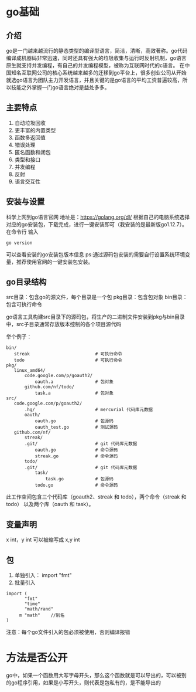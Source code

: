 # go基础

## 介绍

go是一门越来越流行的静态类型的编译型语言，简洁，清晰，高效著称。go代码编译成机器码非常迅速，同时还具有强大的垃圾收集与运行时反射机制，go语言原生就支持并发编程，有自己的并发编程模型，被称为互联网时代的c语言。
在中国知名互联网公司的核心系统越来越多的迁移到go平台上，很多创业公司从开始就选go语言为团队主力开发语言，并且关键的是go语言的平均工资普遍较高，所以技能之外掌握一门go语言绝对是益处多多。

## 主要特点

1. 自动垃圾回收
2. 更丰富的内置类型
3. 函数多返回值
4. 错误处理
5. 匿名函数和闭包
6. 类型和接口
7. 并发编程
8. 反射
9. 语言交互性

## 安装与设置

科学上网到go语言官网 地址是：https://golang.org/dl/ 根据自己的电脑系统选择对应的go安装包，下载完成，进行一键安装即可（我安装的是最新版go1.12.7）。在命令行 输入
```
go version
```
可以查看安装的go安装包版本信息
ps:通过源码包安装的需要自行设置系统环境变量，推荐使用官网的一键安装包安装。

## go目录结构
 src目录：包含go的源文件，每个目录是一个包
 pkg目录：包含包对象
 bin目录：包含可执行命令
 
 go语言工具构建src目录下的源码包，将生产的二进制文件安装到pkg与bin目录中，src子目录通常存放版本控制的各个项目源代码
 
 举个例子：
 
 ```
 bin/
	streak                         # 可执行命令
	todo                           # 可执行命令
pkg/
	linux_amd64/
		code.google.com/p/goauth2/
			oauth.a                # 包对象
		github.com/nf/todo/
			task.a                 # 包对象
src/
	code.google.com/p/goauth2/
		.hg/                       # mercurial 代码库元数据
		oauth/
			oauth.go               # 包源码
			oauth_test.go          # 测试源码
	github.com/nf/
		streak/
		.git/                      # git 代码库元数据
			oauth.go               # 命令源码
			streak.go              # 命令源码
		todo/
		.git/                      # git 代码库元数据
			task/
				task.go            # 包源码
			todo.go                # 命令源码
 ```
 此工作空间包含三个代码库（goauth2、streak 和 todo），两个命令（streak 和 todo） 以及两个库（oauth 和 task）。

## 变量声明

x int，y int 可以被缩写成 x,y int

 ## 包
 
 1. 单独引入： import "fmt"
 2. 批量引入 
 ```
 import (
        "fmt"
        "time"
        "math/rand"
      m "math"    //别名
 )
 ```
 注意：每个go文件引入的包必须被使用，否则编译报错
 
 # 方法是否公开
 go中，如果一个函数用大写字母开头，那么这个函数就是可以导出的，可以被别的go程序引用，如果是小写开头，则代表是包私有的，是不能导出的